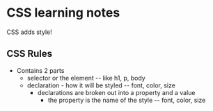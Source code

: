 # CSS learning notes

CSS adds style!

## CSS Rules
 - Contains 2 parts
   - selector or the element -- like h1, p, body
   - declaration - how it will be styled -- font, color, size
     - declarations are broken out into a property and a value
        - the property is the name of the style -- font, color, size